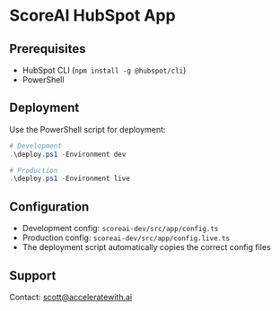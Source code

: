 # ScoreAI HubSpot App

## Prerequisites
- HubSpot CLI (`npm install -g @hubspot/cli`)
- PowerShell

## Deployment
Use the PowerShell script for deployment:

```powershell
# Development
.\deploy.ps1 -Environment dev

# Production
.\deploy.ps1 -Environment live
```

## Configuration
- Development config: `scoreai-dev/src/app/config.ts`
- Production config: `scoreai-dev/src/app/config.live.ts`
- The deployment script automatically copies the correct config files

## Support
Contact: scott@acceleratewith.ai 
